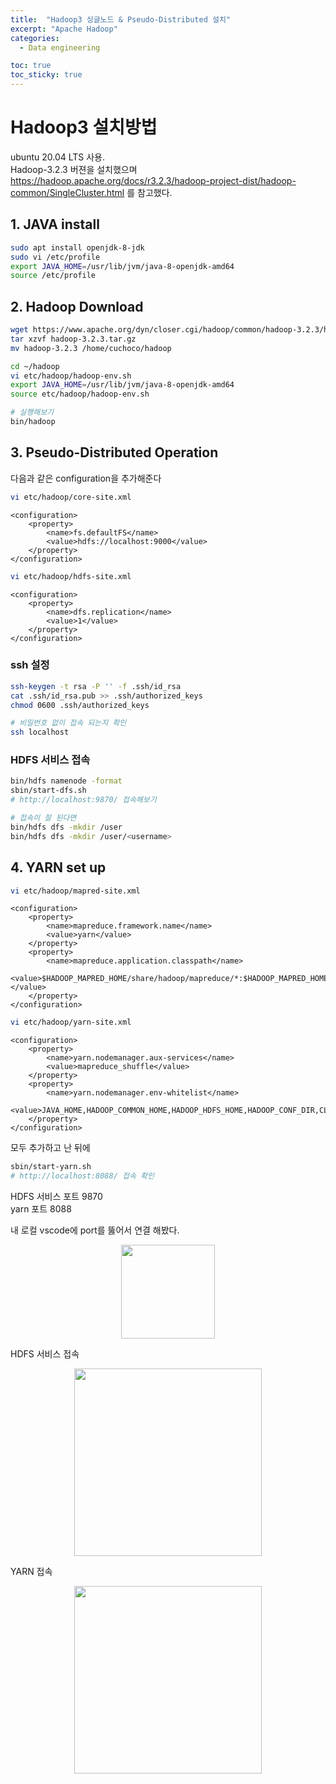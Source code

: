 ```yaml
---
title:  "Hadoop3 싱글노드 & Pseudo-Distributed 설치"
excerpt: "Apache Hadoop"
categories:
  - Data engineering

toc: true
toc_sticky: true
---
```


# Hadoop3 설치방법
ubuntu 20.04 LTS 사용.   
Hadoop-3.2.3 버젼을 설치했으며  
<https://hadoop.apache.org/docs/r3.2.3/hadoop-project-dist/hadoop-common/SingleCluster.html>
를 참고했다.

## 1. JAVA install
``` bash
sudo apt install openjdk-8-jdk
sudo vi /etc/profile
export JAVA_HOME=/usr/lib/jvm/java-8-openjdk-amd64
source /etc/profile
```

## 2. Hadoop Download
```bash
wget https://www.apache.org/dyn/closer.cgi/hadoop/common/hadoop-3.2.3/hadoop-3.2.3.tar.gz
tar xzvf hadoop-3.2.3.tar.gz
mv hadoop-3.2.3 /home/cuchoco/hadoop

cd ~/hadoop
vi etc/hadoop/hadoop-env.sh
export JAVA_HOME=/usr/lib/jvm/java-8-openjdk-amd64
source etc/hadoop/hadoop-env.sh

# 실행해보기
bin/hadoop  
```

## 3. Pseudo-Distributed Operation
다음과 같은 configuration을 추가해준다 

```bash
vi etc/hadoop/core-site.xml
```
```
<configuration>
    <property>
        <name>fs.defaultFS</name>
        <value>hdfs://localhost:9000</value>
    </property>
</configuration>
```
```bash
vi etc/hadoop/hdfs-site.xml
```
```
<configuration>
    <property>
        <name>dfs.replication</name>
        <value>1</value>
    </property>
</configuration>
```

### ssh 설정

```bash
ssh-keygen -t rsa -P '' -f .ssh/id_rsa
cat .ssh/id_rsa.pub >> .ssh/authorized_keys
chmod 0600 .ssh/authorized_keys

# 비밀번호 없이 접속 되는지 확인
ssh localhost
```

### HDFS 서비스 접속
```bash
bin/hdfs namenode -format
sbin/start-dfs.sh
# http://localhost:9870/ 접속해보기

# 접속이 잘 된다면
bin/hdfs dfs -mkdir /user
bin/hdfs dfs -mkdir /user/<username>
```

## 4. YARN set up
```bash
vi etc/hadoop/mapred-site.xml
```
```
<configuration>
    <property>
        <name>mapreduce.framework.name</name>
        <value>yarn</value>
    </property>
    <property>
        <name>mapreduce.application.classpath</name>
        <value>$HADOOP_MAPRED_HOME/share/hadoop/mapreduce/*:$HADOOP_MAPRED_HOME/share/hadoop/mapreduce/lib/*</value>
    </property>
</configuration>
```
```bash
vi etc/hadoop/yarn-site.xml
```
```
<configuration>
    <property>
        <name>yarn.nodemanager.aux-services</name>
        <value>mapreduce_shuffle</value>
    </property>
    <property>
        <name>yarn.nodemanager.env-whitelist</name>
        <value>JAVA_HOME,HADOOP_COMMON_HOME,HADOOP_HDFS_HOME,HADOOP_CONF_DIR,CLASSPATH_PREPEND_DISTCACHE,HADOOP_YARN_HOME,HADOOP_HOME,PATH,LANG,TZ,HADOOP_MAPRED_HOME</value>
    </property>
</configuration>
```
모두 추가하고 난 뒤에

```bash
sbin/start-yarn.sh
# http://localhost:8088/ 접속 확인
```
HDFS 서비스 포트 9870   
yarn 포트 8088

내 로컬 vscode에 port를 뚫어서 연결 해봤다.

<p align="center"><img src="https://user-images.githubusercontent.com/37405384/178139186-8d66b272-6189-413d-957a-ebc0e050abeb.png" height=150></p>

HDFS 서비스 접속

<p align="center"><img src="https://user-images.githubusercontent.com/37405384/178139227-afaf4af2-e08a-432e-b239-756475d472dc.png" height=300></p>


YARN 접속

<p align="center"><img src="https://user-images.githubusercontent.com/37405384/178139234-c4bd691a-ea56-41d5-adbc-561a2af3f259.png" height=300></p>